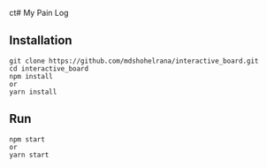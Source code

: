 ct# My Pain Log


## Installation
```
git clone https://github.com/mdshohelrana/interactive_board.git
cd interactive_board
npm install
or 
yarn install
```

## Run
```
npm start
or
yarn start
```

